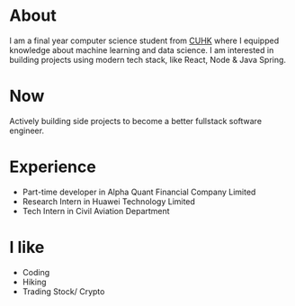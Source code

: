 
# About

I am a final year computer science student from [CUHK](https://www.cuhk.edu.hk/chinese/index.html) where I equipped knowledge about machine learning and data science. I am interested in building projects using modern tech stack, like React, Node & Java Spring.

# Now

Actively building side projects to become a better fullstack software engineer.

# Experience 

- Part-time developer in Alpha Quant Financial Company Limited
- Research Intern in Huawei Technology Limited
- Tech Intern in Civil Aviation Department

# I like

- Coding
- Hiking
- Trading Stock/ Crypto
